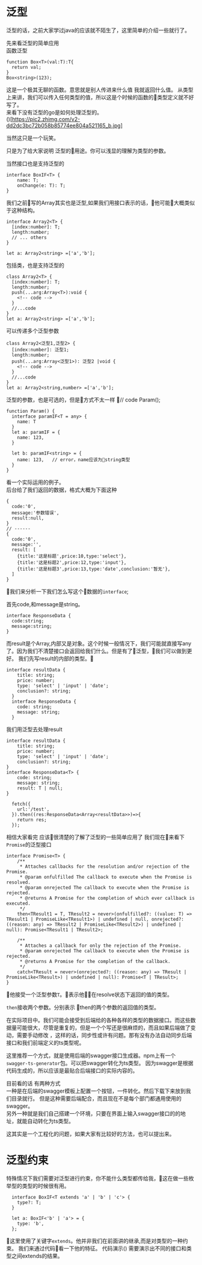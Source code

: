 # 泛型

泛型的话，之前大家学过java的应该就不陌生了，这里简单的介绍一些就行了。

先来看泛型的简单应用  
函数泛型
```
function Box<T>(val:T):T{
  return val;
}
Box<string>(123);
```
这是一个极其无聊的函数。意思就是别人传进来什么值 我就返回什么值。
从类型上来讲，我们可以传入任何类型的值，所以这是个时候的函数的类型定义就不好写了。  
来看下没有泛型的go是如何处理泛型的。  
()[https://pic2.zhimg.com/v2-dd2dc3bc72b058b85774ee804a521165_b.jpg]

当然这只是一个玩笑。

只是为了给大家说明 泛型的用途。你可以浅显的理解为类型的参数。

当然接口也是支持泛型的  
```
interface BoxIF<T> {
    name: T;
    onChange(e: T): T;
}
```

我们之前写的Array其实也是泛型,如果我们用接口表示的话，他可能大概类似于这种结构。
```
interface Array2<T> {
  [index:number]: T;
  length:number;
  // ... others
}

let a: Array2<string> =['a','b'];
```
包括类，也是支持泛型的

```
class Array2<T> {
  [index:number]: T;
  length:number;
  push(...arg:Array<T>):void {
    <!-- code -->
  }
  //...code
}
let a: Array2<string> =['a','b'];
```

可以传递多个泛型参数
```
class Array2<泛型1,泛型2> {
  [index:number]: 泛型1;
  length:number;
  push(...arg:Array<泛型1>): 泛型2 |void {
    <!-- code -->
  }
  //...code
}
let a: Array2<string,number> =['a','b'];
```

泛型的参数，也是可选的，但是方式不太一样 // code Param();
```
function Param() {
  interface paramIF<T = any> {
    name: T
  }
  let a: paramIF = {
    name: 123,
  }
  
  let b: paramIF<string> = {
    name: 123,   // error，name应该为string类型
  }
}
```
看一个实际运用的例子。  
后台给了我们返回的数据，格式大概为下面这种
```
{
  code:'0',
  message:'参数错误',
  result:null,
}
// ------
{
  code:'0',
  message:'',
  result: [
    {title:'这是标题',price:10,type:'select'},
    {title:'这是标题2',price:12,type:'input'},
    {title:'这是标题3',price:13,type:'date',conclusion:'暂无'},
  ]
}
```
我们来分析一下我们怎么写这个数据的`interface`;  

首先code,和message是string。
```
interface ResponseData {
  code:string;
  message:string;
}
```
而result是个Array,内部又是对象。这个时候一般情况下，我们可能就直接写any了。因为我们不清楚接口会返回给我们什么。但是有了泛型，我们可以做到更好。 
我们先写result的内部的类型。
```
interface resultData {
    title: string;
    price: number;
    type: 'select' | 'input' | 'date';
    conclusion?: string;
  }
  interface ResponseData {
    code: string;
    message: string;
  }
```
我们用泛型去处理result
```
interface resultData {
    title: string;
    price: number;
    type: 'select' | 'input' | 'date';
    conclusion?: string;
}
interface ResponseData<T> {
    code: string;
    message: string;
    result: T | null;
}

  fetch({
    url:'/test',
  }).then((res:ResponseData<Array<resultData>>)=>{
    return res;
  });
```
<!-- 这里需要代码演示 -->
相信大家看完 应该很清楚的了解了泛型的一些简单应用了 
我们现在来看下`Promise`的泛型接口
```
interface Promise<T> {
    /**
     * Attaches callbacks for the resolution and/or rejection of the Promise.
     * @param onfulfilled The callback to execute when the Promise is resolved.
     * @param onrejected The callback to execute when the Promise is rejected.
     * @returns A Promise for the completion of which ever callback is executed.
     */
    then<TResult1 = T, TResult2 = never>(onfulfilled?: ((value: T) => TResult1 | PromiseLike<TResult1>) | undefined | null, onrejected?: ((reason: any) => TResult2 | PromiseLike<TResult2>) | undefined | null): Promise<TResult1 | TResult2>;

    /**
     * Attaches a callback for only the rejection of the Promise.
     * @param onrejected The callback to execute when the Promise is rejected.
     * @returns A Promise for the completion of the callback.
     */
    catch<TResult = never>(onrejected?: ((reason: any) => TResult | PromiseLike<TResult>) | undefined | null): Promise<T | TResult>;
}
```
他接受一个泛型参数`T`。表示他在resolve状态下返回的值的类型。

`then`接收两个参数。分别表示 then的两个参数的返回值的类型。


在实际项目中。我们可能会接受到后端给的各种各样的类型的数据接口。而这些数据量可能很大，尽管是重复的，但是一个个写还是很麻烦的，而且如果后端做了变动，需要手动修改
，这样的话，同步性或许有问题。那有没有办法自动同步后端接口和我们前端定义的ts类型呢。  

这里推荐一个方式，就是使用后端的swagger接口生成器。npm上有一个`swagger-ts-generator`包。可以把swagger转化为ts类型。
因为swagger是根据代码生成的，所以应该是最贴合后端接口的实际内容的。  

目前看的话 有两种方式  
一种是在后端的swagger模板上配置一个按钮，一件转化。然后下载下来放到我们目录就行。 但是这种需要后端配合，而且现在不是每个部门都通用使用的swagger。  
另外一种就是我们自己搭建一个环境，只要在界面上输入swagger接口的的地址，就能自动转化为ts类型。  

这其实是一个工程化的问题，如果大家有比较好的方法，也可以提出来。

# 泛型约束
特殊情况下我们需要对泛型进行约束，你不能什么类型都传给我，这在做一些枚举型的类型的时候很有用。
```
  interface BoxIF<T extends 'a' | 'b' | 'c'> {
    type?: T;
  }

  let a: BoxIF<'b' | 'a'> = {
    type: 'b',
  };
```
这里使用了关键字`extends`。他并非我们在前面讲的继承,而是对类型的一种约束。
我们来通过代码看一下他的特征。
代码演示()
需要演示出不同的接口和类型之间extends的结果。